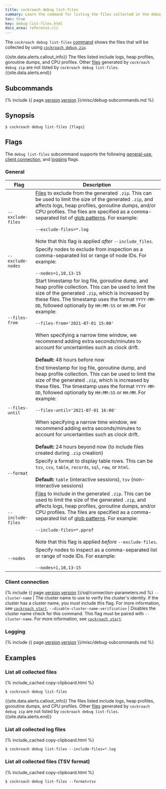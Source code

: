 ```yaml
---
title: cockroach debug list-files
summary: Learn the command for listing the files collected in the debug zip.
toc: true
key: debug-list-files.html
docs_area: reference.cli
---
```


The `cockroach debug list-files` [command](cockroach-commands.html) shows the files that will be collected by using [`cockroach debug zip`](cockroach-debug-zip.html).

{{site.data.alerts.callout_info}}
The files listed include logs, heap profiles, goroutine dumps, and CPU profiles. Other [files](cockroach-debug-zip.html#files) generated by `cockroach debug zip` are not listed by `cockroach debug list-files`.
{{site.data.alerts.end}}

## Subcommands

{% include {{ page.[version](cluster-settings.html#setting-version).[version](cluster-settings.html#setting-version) }}/misc/debug-subcommands.md %}

## Synopsis

~~~ shell
$ cockroach debug list-files {flags}
~~~

## Flags

The `debug list-files` subcommand supports the following [general-use](#general), [client connection](#client-connection), and [logging](#logging) flags.

### General

Flag | Description
-----|-----------
`--exclude-files` | [Files](cockroach-debug-zip.html#files) to exclude from the generated `.zip`. This can be used to limit the size of the generated `.zip`, and affects logs, heap profiles, goroutine dumps, and/or CPU profiles. The files are specified as a comma-separated list of [glob patterns](https://en.wikipedia.org/wiki/Glob_(programming)). For example:<br /><br />`--exclude-files=*.log`<br /><br />Note that this flag is applied _after_ `--include_files`.
`--exclude-nodes` | Specify nodes to exclude from inspection as a comma-separated list or range of node IDs. For example:<br /><br />`--nodes=1,10,13-15`
`--files-from` | Start timestamp for log file, goroutine dump, and heap profile collection. This can be used to limit the size of the generated `.zip`, which is increased by these files. The timestamp uses the format `YYYY-MM-DD`, followed optionally by `HH:MM:SS` or `HH:MM`. For example:<br /><br />`--files-from='2021-07-01 15:00'`<br /><br />When specifying a narrow time window, we recommend adding extra seconds/minutes to account for uncertainties such as clock drift.<br /><br />**Default:** 48 hours before now
`--files-until` | End timestamp for log file, goroutine dump, and heap profile collection. This can be used to limit the size of the generated `.zip`, which is increased by these files. The timestamp uses the format `YYYY-MM-DD`, followed optionally by `HH:MM:SS` or `HH:MM`. For example:<br /><br />`--files-until='2021-07-01 16:00'`<br /><br />When specifying a narrow time window, we recommend adding extra seconds/minutes to account for uncertainties such as clock drift.<br /><br />**Default:** 24 hours beyond now (to include files created during `.zip` creation)
`--format` | Specify a format to display table rows. This can be `tsv`, `csv`, `table`, `records`, `sql`, `raw`, or `html`.<br /><br />**Default:** `table` (interactive sessions), `tsv` (non-interactive sessions)
`--include-files` | [Files](cockroach-debug-zip.html#files) to include in the generated `.zip`. This can be used to limit the size of the generated `.zip`, and affects logs, heap profiles, goroutine dumps, and/or CPU profiles. The files are specified as a comma-separated list of [glob patterns](https://en.wikipedia.org/wiki/Glob_(programming)). For example:<br /><br />`--include-files=*.pprof`<br /><br />Note that this flag is applied _before_ `--exclude-files`.
`--nodes` | Specify nodes to inspect as a comma-separated list or range of node IDs. For example:<br /><br />`--nodes=1,10,13-15`

### Client connection

{% include {{ page.[version](cluster-settings.html#setting-version).[version](cluster-settings.html#setting-version) }}/sql/connection-parameters.md %}
`--cluster-name` | The cluster name to use to verify the cluster's identity. If the cluster has a cluster name, you must include this flag. For more information, see [`cockroach start`](cockroach-start.html#general).
`--disable-cluster-name-verification` | Disables the cluster name check for this command. This flag must be paired with `--cluster-name`. For more information, see [`cockroach start`](cockroach-start.html#general).

### Logging

{% include {{ page.[version](cluster-settings.html#setting-version).[version](cluster-settings.html#setting-version) }}/misc/debug-subcommands.md %}

## Examples

### List all collected files

{% include_cached copy-clipboard.html %}
~~~ shell
$ cockroach debug list-files
~~~

{{site.data.alerts.callout_info}}
The files listed include logs, heap profiles, goroutine dumps, and CPU profiles. Other [files](cockroach-debug-zip.html#files) generated by `cockroach debug zip` are not listed by `cockroach debug list-files`.
{{site.data.alerts.end}}

### List all collected log files

{% include_cached copy-clipboard.html %}
~~~ shell
$ cockroach debug list-files --include-files=*.log
~~~

### List all collected files (TSV format)

{% include_cached copy-clipboard.html %}
~~~ shell
$ cockroach debug list-files --format=tsv
~~~
